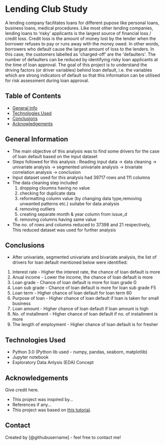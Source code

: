 # Lending Club Study 
A lending company facilitates loans for different pupose like personal loans, business loans, medical procedures. Like most other lending companies, lending loans to ‘risky’ applicants is the largest source of financial loss / credit loss. Credit loss is the amount of money lost by the lender when the borrower refuses to pay or runs away with the money owed. In other words, borrowers who default cause the largest amount of loss to the lenders. In this case, the customers labelled as 'charged-off' are the 'defaulters'. The number of defaulters can be reduced by identifying risky loan applicants at the time of loan approval. The goal of this project is to understand the driving factors (or driver variables) behind loan default, i.e. the variables which are strong indicators of default so that this information can be utilised for risk assessment during loan approval. 
 
## Table of Contents
* [General Info](#general-information)
* [Technologies Used](#technologies-used)
* [Conclusions](#conclusions)
* [Acknowledgements](#acknowledgements)

## General Information
- The main objective of this analysis was to find some drivers for the case of loan default based on the input dataset
- Steps followed for this analysis :  Reading input data -> data cleaning -> univariate analysis -> segmented univariate analysis -> bivariate correlation analysis -> conclusion 
- Input dataset used for this analysis had 39717 rows and 111 columns
- The data cleaning step included
  1. dropping cloumns having no value
  2. checking for duplicate data
  3. reformatting column value (by changing data type,removing unwanted patterns etc.) suitabe for data analysis
  4. removing outliers
  5. creating separate month & year column from issue_d
  6. removing columns having same value
- The no. of rows and columns reduced to 37398 and 21 respectively, This reduced dataset was used for further analysis
   
 

<!-- You don't have to answer all the questions - just the ones relevant to your project. -->

## Conclusions
-  After univariate, segmented univariate and bivariate analysis, the list of drivers for loan default mentioned below were identified: 
  1. Interest rate - Higher the interest rate, the chance of loan default is more
  2. Anual income  - Lower the income, the chance of loan default is more
  3. Loan grade    - Chance of loan default is more for loan grade G
  4. Loan sub grade - Chance of loan default is more for loan sub grade F5
  5. Loan term      - Higher chance of loan default for loan term 60
  6. Purpose of loan - Higher chance of loan default if loan is taken for small business
  7. Loan amount      - Higher chance of loan default if loan amount is high
  8. No. of installment - Higher chance of loan default if no. of installment is more 
  9. The length of employment - Higher chance of loan default is for fresher

<!-- You don't have to answer all the questions - just the ones relevant to your project. -->


## Technologies Used
- Python 3.0 (Python lib used - numpy, pandas, seaborn, matplotlib)
- Jupyter notebook
- Exploratory Data Anlysis (EDA) Concept

<!-- As the libraries versions keep on changing, it is recommended to mention the version of library used in this project -->

## Acknowledgements
Give credit here.
- This project was inspired by...
- References if any...
- This project was based on [this tutorial](https://www.example.com).


## Contact
Created by [@githubusername] - feel free to contact me!


<!-- Optional -->
<!-- ## License -->
<!-- This project is open source and available under the [... License](). -->

<!-- You don't have to include all sections - just the one's relevant to your project -->
